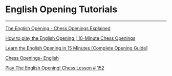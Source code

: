 ﻿# English Opening Tutorials

---

[The English Opening - Chess Openings Explained](https://www.youtube.com/watch?v=_SE4lLEo2Rs)

[How to play the English Opening | 10-Minute Chess Openings](https://www.youtube.com/watch?v=va0s92praEM)

[Learn the English Opening in 15 Minutes [Complete Opening Guide]](https://www.youtube.com/watch?v=eM6d2etuzZU)

[Chess Openings- English](https://www.youtube.com/watch?v=O0hWWfcfEHg)

[Play The English Opening! Chess Lesson # 152](https://www.youtube.com/watch?v=nLy9XN3cAPI)

